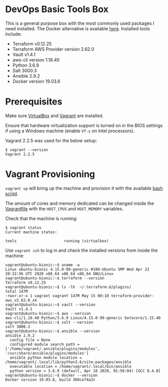 # DevOps Basic Tools Box

This is a general purpose box with the most commonly used packages I need installed. The Docker alternative is available [here](https://github.com/salimchehab/docker-image-devops-tools). 
Installed tools include:

- Terraform v0.12.25
- Terraform AWS Provider version 2.62.0
- Vault v1.4.1
- aws-cli version 1.18.40
- Python 3.6.9
- Salt 3000.3
- Ansible 2.9.2
- Docker version 19.03.6

# Prerequisites

Make sure [VirtualBox](https://www.virtualbox.org/wiki/Downloads) and [Vagrant](https://www.vagrantup.com/downloads.html) are installed.

Ensure that hardware virtualization support is turned on in the BIOS settings if using a Windows machine (enable `VT-x` on Intel processors).

Vagrant 2.2.5 was used for the below setup:
```text
$ vagrant --version
Vagrant 2.2.5
```

# Vagrant Provisioning

`vagrant up` will bring up the machine and provision it with the available [bash script](./provision.sh).

The amount of cores and memory dedicated can be changed inside the [Vagrantfile](./Vagrantfile) with the `HOST_CPUS` and `HOST_MEMORY` variables. 

Check that the machine is running:
```text
$ vagrant status
Current machine states:

tools                     running (virtualbox)
```

Use `vagrant ssh` to log in and check the installed versions from inside the machine:
```text
vagrant@ubuntu-bionic:~$ uname -a
Linux ubuntu-bionic 4.15.0-99-generic #100-Ubuntu SMP Wed Apr 22 20:32:56 UTC 2020 x86_64 x86_64 x86_64 GNU/Linux
vagrant@ubuntu-bionic:~$ terraform --version
Terraform v0.12.25
vagrant@ubuntu-bionic:~$ ls -lh  ~/.terraform.d/plugins/
total 147M
-rwxr-xr-x 1 vagrant vagrant 147M May 15 00:10 terraform-provider-aws_v2.62.0_x4
vagrant@ubuntu-bionic:~$ vault --version
Vault v1.4.1
vagrant@ubuntu-bionic:~$ aws --version
aws-cli/1.18.40 Python/3.6.9 Linux/4.15.0-99-generic botocore/1.15.40
vagrant@ubuntu-bionic:~$ salt --version
salt 3000.3
vagrant@ubuntu-bionic:~$ ansible --version
ansible 2.9.2
  config file = None
  configured module search path = ['/home/vagrant/.ansible/plugins/modules', '/usr/share/ansible/plugins/modules']
  ansible python module location = /home/vagrant/.local/lib/python3.6/site-packages/ansible
  executable location = /home/vagrant/.local/bin/ansible
  python version = 3.6.9 (default, Apr 18 2020, 01:56:04) [GCC 8.4.0]
vagrant@ubuntu-bionic:~$ docker --version
Docker version 19.03.6, build 369ce74a3c
```
